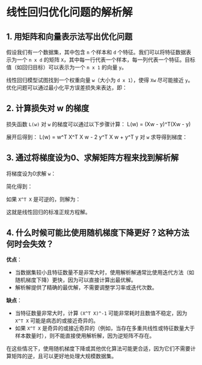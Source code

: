 


# 线性回归优化问题的解析解

## 1. 用矩阵和向量表示法写出优化问题

假设我们有一个数据集，其中包含 `n` 个样本和 `d` 个特征。我们可以将特征数据表示为一个 `n x d` 的矩阵 `X`，其中每一行代表一个样本，每一列代表一个特征。目标值（如回归目标）可以表示为一个 `n x 1` 的向量 `y`。

线性回归模型试图找到一个权重向量 `w`（大小为 `d x 1`），使得 `Xw` 尽可能接近 `y`。优化问题可以通过最小化平方误差损失来表达，即：



## 2. 计算损失对 w 的梯度

损失函数 `L(w)` 对 `w` 的梯度可以通过以下步骤计算：
L(w) = (Xw - y)^T(Xw - y)

展开后得到：
L(w) = w^T X^T X w - 2 y^T X w + y^T y
对 `w` 求导得到梯度：

## 3. 通过将梯度设为0、求解矩阵方程来找到解析解

将梯度设为0求解 `w`：

简化得到：



如果 `X^T X` 是可逆的，则解为：



这就是线性回归的标准正规方程解。

## 4. 什么时候可能比使用随机梯度下降更好？这种方法何时会失效？

**优点**：
- 当数据集较小且特征数量不是非常大时，使用解析解通常比使用迭代方法（如随机梯度下降）更快，因为可以直接计算出最优解。
- 解析解提供了精确的最优解，不需要调整学习率或迭代次数。

**缺点**：
- 当特征数量非常大时，计算 `(X^T X)^-1` 可能非常耗时且数值不稳定，因为 `X^T X` 可能是病态的或接近奇异的。
- 如果 `X^T X` 是奇异的或接近奇异的（例如，当存在多重共线性或特征数量大于样本数量时），则不能直接使用解析解，因为逆矩阵不存在。

在这些情况下，使用随机梯度下降或其他优化算法可能更合适，因为它们不需要计算矩阵的逆，且可以更好地处理大规模数据集。